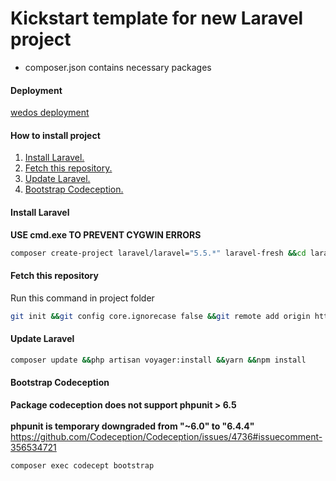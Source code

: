 # Kickstart template for new Laravel project  
- composer.json contains necessary packages  


#### Deployment  
[wedos deployment](/documentation/deployment/wedos-deployment.md)  


#### How to install project  
1. [Install Laravel.](#install-laravel)<br>  
2. [Fetch this repository.](#fetch-this-repository)<br>  
3. [Update Laravel.](#update-laravel)<br>  
4. [Bootstrap Codeception.](#bootstrap-codeception)<br>  

#### Install Laravel  
__USE cmd.exe TO PREVENT CYGWIN ERRORS__  
``` bash  
composer create-project laravel/laravel="5.5.*" laravel-fresh &&cd laravel-fresh  
```  

#### Fetch this repository  
Run this command in project folder  
``` bash  
git init &&git config core.ignorecase false &&git remote add origin https://github.com/vilbur/laravel-fresh.git &&git fetch --all &&git reset --hard origin/master &&git pull origin master  
```  

#### Update Laravel  
``` bash  
composer update &&php artisan voyager:install &&yarn &&npm install  
```  

#### Bootstrap Codeception  
__Package codeception does not support phpunit > 6.5__<br>  
__phpunit is temporary downgraded from  "~6.0" to "6.4.4"__  
https://github.com/Codeception/Codeception/issues/4736#issuecomment-356534721  
``` bash  
composer exec codecept bootstrap  
```  
  